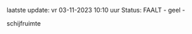 laatste update: 
vr 03-11-2023 10:10   uur 
Status: FAALT - geel - 
<div class="service Y">schijfruimte</div>